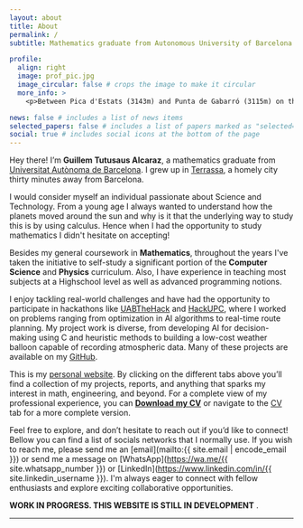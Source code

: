 ```yaml
---
layout: about
title: About
permalink: /
subtitle: Mathematics graduate from Autonomous University of Barcelona

profile:
  align: right
  image: prof_pic.jpg
  image_circular: false # crops the image to make it circular
  more_info: >
    <p>Between Pica d'Estats (3143m) and Punta de Gabarró (3115m) on the Catalan Pyrenees</p>

news: false # includes a list of news items
selected_papers: false # includes a list of papers marked as "selected={true}"
social: true # includes social icons at the bottom of the page
---
```


Hey there! I’m <b>Guillem Tutusaus Alcaraz</b>, a mathematics graduate from [Universitat Autònoma de Barcelona](https://www.uab.cat/web/estudiar/ehea-degrees/study-plan/study-plan-and-timetables-1345467897115.html?param1=1216102918128). I grew up in [Terrassa](https://maps.app.goo.gl/V8egzKBS3s7TtUZq7), a homely city thirty minutes away from Barcelona.

I would consider myself an individual passionate about Science and Technology. From a young age I always wanted to understand how the planets moved around the sun and why is it that the underlying way to study this is by using calculus. Hence when I had the opportunity to study mathematics I didn't hesitate on accepting!

Besides my general coursework in <b>Mathematics</b>, throughout the years I've taken the initiative to self-study a significant portion of the <b>Computer Science</b> and <b>Physics</b> curriculum. Also, I have experience in teaching most subjects at a Highschool level as well as advanced programming notions.

I enjoy tackling real-world challenges and have had the opportunity to participate in hackathons like [UABTheHack](https://www.linkedin.com/posts/guillemtutusausalcaraz_hackathon-uab-caixadenginyers-activity-7251669408786374658-Kcy6?utm_source=share&utm_medium=member_desktop) and [HackUPC](https://www.linkedin.com/posts/guillemtutusausalcaraz_hackupc-ai-heuristicfunctions-activity-7193337563602993152-wrL3?utm_source=share&utm_medium=member_desktop), where I worked on problems ranging from optimization in AI algorithms to real-time route planning. My project work is diverse, from developing AI for decision-making using C and heuristic methods to building a low-cost weather balloon capable of recording atmospheric data. Many of these projects are available on my [GitHub](https://github.com/Tutusaus).

This is my [personal website](https://tutusaus.github.io/). By clicking on the different tabs above you’ll find a collection of my projects, reports, and anything that sparks my interest in math, engineering, and beyond. For a complete view of my professional experience, you can **[Download my CV](https://tutusaus.github.io/assets/pdf/Tutusaus_GuillemCV.pdf)** or navigate to the [CV](https://tutusaus.github.io/cv/) tab for a more complete version.

Feel free to explore, and don’t hesitate to reach out if you’d like to connect! Bellow you can find a list of socials networks that I normally use. If you wish to reach me, please send me an [email](mailto:{{ site.email | encode_email }}) or send me a message on [WhatsApp](https://wa.me/{{ site.whatsapp_number }}) or [LinkedIn](https://www.linkedin.com/in/{{ site.linkedin_username }}). I'm always eager to connect with fellow enthusiasts and explore exciting collaborative opportunities.

**WORK IN PROGRESS. THIS WEBSITE IS STILL IN DEVELOPMENT** <i class="fa-solid fa-wrench"></i>.

---
